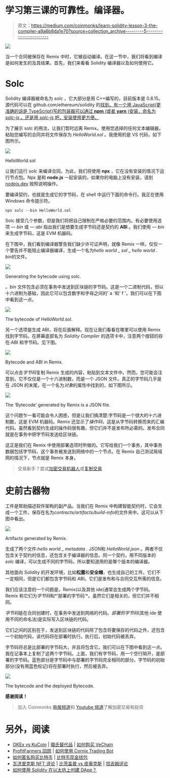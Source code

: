 # 学习第三课的可靠性。编译器。

> 原文：<https://medium.com/coinmonks/learn-solidity-lesson-3-the-compiler-a9a6b8da1e70?source=collection_archive---------5----------------------->

![](img/798a42d20e909f611c693f0cb1e2e6f3.png)

当一个合同被保存在 Remix 中时，它被自动编译。在这一节中，我们将看到编译是如何发生的及其结果。首先，我们来看看 Solidity 编译器以及如何使用它。

# Solc

Solidity 编译器被命名为 *solc* ，它大部分是用 C++编写的，目前版本是 0.8.15。源代码可以在 github.com/ethereum/solidity 的[找到。有一个用 JavaScript(更准确的说是 TypeScript)写的包装器可以通过 **npm** (或者 **yarn** )安装，命名为 *solc-js* 。还是用 *solc-js* 吧，安装使用更方便。](http://github.com/ethereum/solidity)

为了展示 solc 的用法，让我们暂时远离 Remix。使用您选择的任何文本编辑器，粘贴您编写的合同并将文件保存为 *HelloWorld.sol* 。我使用的是 VS 代码，如下图所示。

![](img/68307ec1fb7bd817736e7184288f3346.png)

HelloWorld.sol

让我们运行 *solc* 来编译合同。为此，我们将使用 **npx** ，它在没有安装的情况下运行节点包。Npx 是和 **node.js** 一起安装的，如果你的电脑上没有安装，请到 [nodejs.dev](http://nodejs.dev) 按照说明操作。

要编译契约，也就是生成它的字节码，在 shell 中运行下面的命令行。我正在使用 Windows 命令提示符。

```
npx solc --bin HelloWorld.sol
```

Solc 接受几个参数，但是我们将把自己限制在严格必要的范围内。有必要使用选项 *— bin* 或 *— abi* 指出我们是想要生成字节码还是契约的 **ABI** 。我们使用 *— bin* 来生成字节码，这是 EVM 机器码。

在下图中，我们看到编译器警告我们缺少许可证声明，就像 Remix 一样。仅仅一个警告并不能阻止编译器编译，生成一个名为*hello world _ sol _ hello world . bin*的文件。

![](img/67ab38cda13f034a8387032e21965a82.png)

Generating the bytecode using *solc*.

*。bin* 文件包含必须在事务中发送到区块链的字节码。这是一个二进制代码，但以十六进制为基础，因此它可以包含数字和字母之间的' a '和' f '。我们可以在下图中看到这一点。

![](img/d6bd0441fe2679fbc6ba878bbff0b2eb.png)

The bytecode of HelloWorld.sol.

另一个选项是生成 ABI，将在后面解释。现在让我们看看在哪里可以使用 Remix 找到字节码。在屏幕底部名为 *Solidity Compiler* 的选项卡中，注意两个按钮的存在:ABI 和字节码。见下图。

![](img/390ef729780756557aef269dad7a003d.png)

Bytecode and ABI in Remix.

可以点击*字节码*复制 Remix 生成的内容，粘贴到文本文件中。然而，您可能会注意到，它不仅仅是一个十六进制数，而是一个 JSON 文件。真正的字节码几乎是在 JSON 的末尾，在一个名为*对象*的属性中找到的，如下图所示。

![](img/1bda076936145d42c5a3e3c1378ef3cb.png)

The ‘Bytecode’ generated by Remix is a JSON file.

这个问题乍一看可能会令人困惑，但是让我们搞清楚:字节码是一个很大的十六进制数，这是 EVM 机器码。Remix 还显示了*操作码*，这是从字节码转换而来的汇编代码。虽然看到契约生成的操作码很有趣，但它们并不是发布所必需的。发布合同就是在事务中把字节码发送给区块链。

这正是我们在 Remix 中使用部署选项时所做的。它写给我们一个事务，其中事务数据包括字节码，这个事务被发送到网络中的一个节点。在 Remix 自己测试局域网的情况下，节点就是 Remix 本身。

> 交易新手？尝试[加密交易机器人](/coinmonks/crypto-trading-bot-c2ffce8acb2a)或[复制交易](/coinmonks/top-10-crypto-copy-trading-platforms-for-beginners-d0c37c7d698c)

# 史前古器物

工件是帮助描述软件架构的副产品。当我们在 Remix 中构建智能契约时，它会生成一个工件，保存在名为*contracts/artifacts/build-info*的文件夹中。这可以从下图中看出。

![](img/f1140c808758e947c3fe71798b4a4e05.png)

Artifacts generated by Remix.

生成了两个文件:*hello world _ metadata . JSON*和 *HelloWorld.json* 。两者不仅包含关于契约的信息，还包含关于编译器的信息。同一个契约，用不同版本的 *solc* 编译，可以生成不同的字节码，所以要知道用的是哪个版本的编译器。

其他面向 Solidity 的开发环境，比如**松露**和**安全帽**，也生成自己的工件。它们不一定相同，但是它们都包含字节码和 ABI。它们是发布和与合同交互所需的信息。

我们应该注意的一个问题是，Remix(以及其他 ide)通常会生成两个字节码。Remix 称它们为*字节码*和*‘部署的字节码’*。虽然它们是相关的，但它们并不相同。

*字节码*是在合同创建时，在事务中发送到网络的代码。*部署的字节码*(其他 ide 使用不同的命名法)是实际写入区块链的代码。

它们之间的区别在于，发送到区块链的代码除了包含将要保存的代码之外，还包含一个初始代码，该代码将在部署时执行。执行后，初始代码被丢弃。

字节码将总是比部署的字节码大，并且将包含它。我们可以在下图中看到这一点。我在记事本上复制了这两个字节码。上面，我们有字节码，用一个空行隔开，是部署的字节码。蓝色部分是字节码中与部署的字节码完全相同的部分。字节码的初始部分(没有用蓝色标记)将在部署时执行，然后被丢弃。

![](img/c9e1a7a3cc1b4383277fe247e0e8dbfd.png)

The bytecode and the deployed Bytecode.

**感谢阅读！**

> 加入 Coinmonks [电报频道](https://t.me/coincodecap)和 [Youtube 频道](https://www.youtube.com/c/coinmonks/videos)了解加密交易和投资

# 另外，阅读

*   [OKEx vs KuCoin](https://coincodecap.com/okex-kucoin) | [摄氏替代品](https://coincodecap.com/celsius-alternatives) | [如何购买 VeChain](https://coincodecap.com/buy-vechain)
*   [ProfitFarmers 回顾](https://coincodecap.com/profitfarmers-review) | [如何使用 Cornix Trading Bot](https://coincodecap.com/cornix-trading-bot)
*   [如何匿名购买比特币](https://coincodecap.com/buy-bitcoin-anonymously) | [比特币现金钱包](https://coincodecap.com/bitcoin-cash-wallets)
*   [瓦济里克斯 NFT 评论](https://coincodecap.com/wazirx-nft-review) | [比茨盖普 vs 皮奥克斯](https://coincodecap.com/bitsgap-vs-pionex) | [坦吉姆评论](https://coincodecap.com/tangem-wallet-review)
*   [如何使用 Solidity 在以太坊上创建 DApp？](https://coincodecap.com/create-a-dapp-on-ethereum-using-solidity)